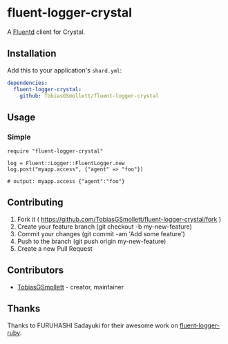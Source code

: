 # fluent-logger-crystal

A [Fluentd](https://www.fluentd.org/) client for Crystal.

## Installation

Add this to your application's `shard.yml`:

```yaml
dependencies:
  fluent-logger-crystal:
    github: TobiasGSmollett/fluent-logger-crystal
```

## Usage

### Simple
```crystal
require "fluent-logger-crystal"

log = Fluent::Logger::FluentLogger.new
log.post("myapp.access", {"agent" => "foo"})

# output: myapp.access {"agent":"foo"}
```

## Contributing

1. Fork it ( https://github.com/TobiasGSmollett/fluent-logger-crystal/fork )
2. Create your feature branch (git checkout -b my-new-feature)
3. Commit your changes (git commit -am 'Add some feature')
4. Push to the branch (git push origin my-new-feature)
5. Create a new Pull Request

## Contributors

- [TobiasGSmollett](https://github.com/TobiasGSmollett)  - creator, maintainer

## Thanks
Thanks to FURUHASHI Sadayuki for their awesome work on [fluent-logger-ruby](https://github.com/fluent/fluent-logger-ruby).
